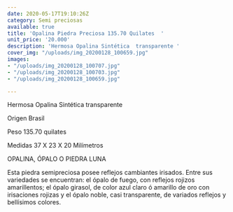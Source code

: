 ```yaml
---
date: 2020-05-17T19:10:26Z
category: Semi preciosas
available: true
title: 'Opalina Piedra Preciosa 135.70 Quilates  '
unit_price: '20.000'
description: 'Hermosa Opalina Sintética  transparente '
cover_img: "/uploads/img_20200128_100659.jpg"
images:
- "/uploads/img_20200128_100707.jpg"
- "/uploads/img_20200128_100703.jpg"
- "/uploads/img_20200128_100659.jpg"

---
```

Hermosa Opalina Sintética transparente 

Origen Brasil

Peso 135.70 quilates

Medidas 37 X 23 X 20 Milímetros 

OPALINA, ÓPALO O PIEDRA LUNA

Esta piedra semipreciosa posee reflejos cambiantes irisados. Entre sus variedades se encuentran: el ópalo de fuego, con reflejos rojizos amarillentos; el ópalo girasol, de color azul claro ó amarillo de oro con irisaciones rojizas y el ópalo noble, casi transparente, de variados reflejos y bellísimos colores.